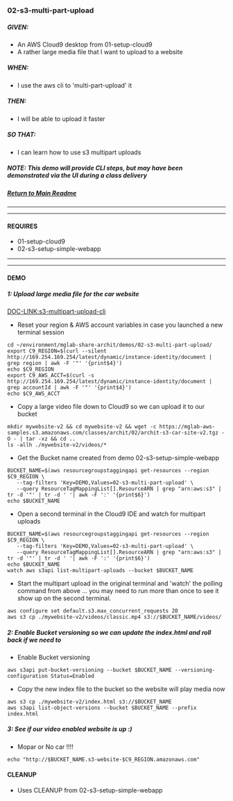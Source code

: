 ### 02-s3-multi-part-upload
##### GIVEN:
  - An AWS Cloud9 desktop from 01-setup-cloud9
  - A rather large media file that I want to upload to a website

##### WHEN:

  - I use the aws cli to 'multi-part-upload' it

##### THEN:
  - I will be able to upload it faster

##### SO THAT:
  - I can learn how to use s3 multipart uploads

##### NOTE: _This demo will provide CLI steps, but may have been demonstrated via the UI during a class delivery_

##### [Return to Main Readme](https://github.com/virtmerlin/mglab-share-archit#demos)

---------------------------------------------------------------
---------------------------------------------------------------
#### REQUIRES
- 01-setup-cloud9
- 02-s3-setup-simple-webapp

---------------------------------------------------------------
---------------------------------------------------------------
#### DEMO

##### 1: Upload large media file for the car website
[DOC-LINK:s3-multipart-upload-cli](https://aws.amazon.com/premiumsupport/knowledge-center/s3-multipart-upload-cli/)
- Reset your region & AWS account variables in case you launched a new terminal session
```
cd ~/environment/mglab-share-archit/demos/02-s3-multi-part-upload/
export C9_REGION=$(curl --silent http://169.254.169.254/latest/dynamic/instance-identity/document |  grep region | awk -F '"' '{print$4}')
echo $C9_REGION
export C9_AWS_ACCT=$(curl -s http://169.254.169.254/latest/dynamic/instance-identity/document | grep accountId | awk -F '"' '{print$4}')
echo $C9_AWS_ACCT
```
- Copy a large video file down to Cloud9 so we can upload it to our bucket
```
mkdir mywebsite-v2 && cd mywebsite-v2 && wget -c https://mglab-aws-samples.s3.amazonaws.com/classes/archit/02/archit-s3-car-site-v2.tgz -O - | tar -xz && cd ..
ls -allh ./mywebsite-v2/videos/*
```
- Get the Bucket name created from demo 02-s3-setup-simple-webapp
```
BUCKET_NAME=$(aws resourcegroupstaggingapi get-resources --region $C9_REGION \
   --tag-filters 'Key=DEMO,Values=02-s3-multi-part-upload' \
   --query ResourceTagMappingList[].ResourceARN | grep "arn:aws:s3" | tr -d '"' | tr -d ' '| awk -F ':' '{print$6}')
echo $BUCKET_NAME
```
- Open a second terminal in the Cloud9 IDE and watch for multipart uploads
```
BUCKET_NAME=$(aws resourcegroupstaggingapi get-resources --region $C9_REGION \
   --tag-filters 'Key=DEMO,Values=02-s3-multi-part-upload' \
   --query ResourceTagMappingList[].ResourceARN | grep "arn:aws:s3" | tr -d '"' | tr -d ' '| awk -F ':' '{print$6}')
echo $BUCKET_NAME
watch aws s3api list-multipart-uploads --bucket $BUCKET_NAME
```
- Start the multipart upload in the original terminal and 'watch' the polling command from above ... you may need to run more than once to see it show up on the second terminal.
```
aws configure set default.s3.max_concurrent_requests 20
aws s3 cp ./mywebsite-v2/videos/classic.mp4 s3://$BUCKET_NAME/videos/
```

##### 2: Enable Bucket versioning so we can update the index.html and roll back if we need to
- Enable Bucket versioning
```
aws s3api put-bucket-versioning --bucket $BUCKET_NAME --versioning-configuration Status=Enabled
```
- Copy the new index file to the bucket so the website will play media now
```
aws s3 cp ./mywebsite-v2/index.html s3://$BUCKET_NAME
aws s3api list-object-versions --bucket $BUCKET_NAME --prefix index.html
```

##### 3: See if our video enabled website is up :)
- Mopar or No car !!!!
```
echo "http://$BUCKET_NAME.s3-website-$C9_REGION.amazonaws.com"
```

#### CLEANUP
- Uses CLEANUP from 02-s3-setup-simple-webapp
